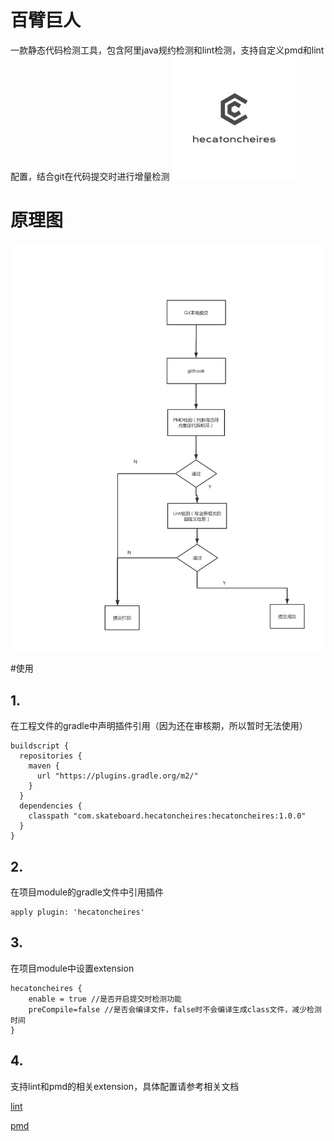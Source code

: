 # 百臂巨人
一款静态代码检测工具，包含阿里java规约检测和lint检测，支持自定义pmd和lint配置，结合git在代码提交时进行增量检测
![image](https://github.com/skateboard1991/hecatoncheires/blob/master/icon.jpeg)

# 原理图
![image](https://github.com/skateboard1991/hecatoncheires/blob/master/flow.png)

#使用
## 1.
在工程文件的gradle中声明插件引用（因为还在审核期，所以暂时无法使用）

```
buildscript {
  repositories {
    maven {
      url "https://plugins.gradle.org/m2/"
    }
  }
  dependencies {
    classpath "com.skateboard.hecatoncheires:hecatoncheires:1.0.0"
  }
}
```

## 2.
在项目module的gradle文件中引用插件
```
apply plugin: 'hecatoncheires'
```

## 3.
在项目module中设置extension

```
hecatoncheires {
    enable = true //是否开启提交时检测功能
    preCompile=false //是否会编译文件，false时不会编译生成class文件，减少检测时间
}
```

## 4.
支持lint和pmd的相关extension，具体配置请参考相关文档

[lint](http://google.github.io/android-gradle-dsl/current/com.android.build.gradle.internal.dsl.LintOptions.html#com.android.build.gradle.internal.dsl.LintOptions)

[pmd](https://docs.gradle.org/current/dsl/org.gradle.api.plugins.quality.PmdExtension.html)
